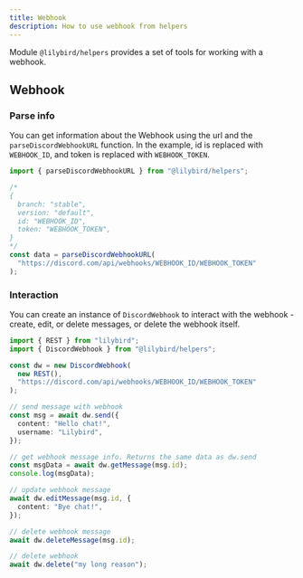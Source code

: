 ```yaml
---
title: Webhook
description: How to use webhook from helpers
---
```


Module `@lilybird/helpers` provides a set of tools for working with a webhook.

## Webhook

### Parse info

You can get information about the Webhook using the url and the `parseDiscordWebhookURL` function. In the example, id is replaced with `WEBHOOK_ID`, and token is replaced with `WEBHOOK_TOKEN`.

```ts showLineNumbers
import { parseDiscordWebhookURL } from "@lilybird/helpers";

/*
{
  branch: "stable",
  version: "default",
  id: "WEBHOOK_ID",
  token: "WEBHOOK_TOKEN",
}
*/
const data = parseDiscordWebhookURL(
  "https://discord.com/api/webhooks/WEBHOOK_ID/WEBHOOK_TOKEN"
);
```

### Interaction

You can create an instance of `DiscordWebhook` to interact with the webhook - create, edit, or delete messages, or delete the webhook itself.

```ts showLineNumbers
import { REST } from "lilybird";
import { DiscordWebhook } from "@lilybird/helpers";

const dw = new DiscordWebhook(
  new REST(),
  "https://discord.com/api/webhooks/WEBHOOK_ID/WEBHOOK_TOKEN"
);

// send message with webhook
const msg = await dw.send({
  content: "Hello chat!",
  username: "Lilybird",
});

// get webhook message info. Returns the same data as dw.send
const msgData = await dw.getMessage(msg.id);
console.log(msgData);

// update webhook message
await dw.editMessage(msg.id, {
  content: "Bye chat!",
});

// delete webhook message
await dw.deleteMessage(msg.id);

// delete webhook
await dw.delete("my long reason");
```
